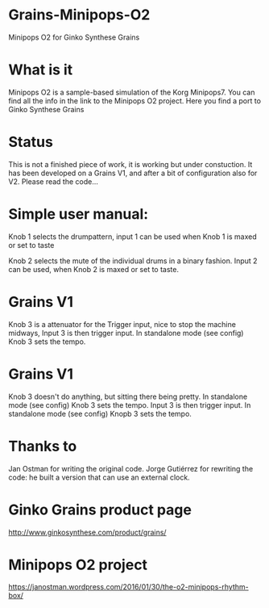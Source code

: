 # Grains-Minipops-O2
Minipops O2 for Ginko Synthese Grains

# What is it
Minipops O2 is a sample-based simulation of the Korg Minipops7. You can find all the info in the link to the Minipops O2 project.
Here you find a port to Ginko Synthese Grains

# Status
This is not a finished piece of work, it is working but under constuction.
It has been developed on a Grains V1, and after a bit of configuration also for V2. Please read the code...


# Simple user manual:
Knob 1 selects the drumpattern, input 1 can be used when Knob 1 is maxed or set to taste

Knob 2 selects the mute of the individual drums in a binary fashion. Input 2 can be used, when Knob 2 is maxed or set to taste.

# Grains V1
Knob 3 is a attenuator for the Trigger input, nice to stop the machine midways,
Input 3 is then trigger input. In standalone mode (see config) Knob 3 sets the tempo.

# Grains V1
Knob 3 doesn't do anything, but sitting there being pretty.  In standalone mode (see config) Knob 3 sets the tempo.
Input 3 is then trigger input. In standalone mode (see config) Knopb 3 sets the tempo.


# Thanks to
Jan Ostman for writing the original code.
Jorge Gutiérrez for rewriting the code: he built a version that can use an external clock.

# Ginko Grains product page
http://www.ginkosynthese.com/product/grains/

# Minipops O2 project
https://janostman.wordpress.com/2016/01/30/the-o2-minipops-rhythm-box/
